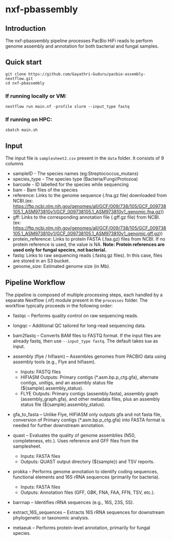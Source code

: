 # nxf-pbassembly

## Introduction
The nxf-pbassembly pipeline processes PacBio HiFi reads to perform genome assembly and annotation for both bacterial and fungal samples.

## Quick start
```
git clone https://github.com/Gayathri-Guduru/pacbio-assembly-nextflow.git
cd nxf-pbassembly
```

### If running locally or VM:

```nextflow run main.nf -profile slurm --input_type fastq ```

### If running on HPC:
``` sbatch main.sh ```

## Input

The input file is ```samplesheet2.csv``` present in the ```data``` folder. It consists of 9 columns 
- sampleID - The species names (eg:Streptococcus_mutans)
- species_type - The species type (Bacteria/Fungi/Protozoa)
- barcode - ID labelled for the species while sequencing
- bam - Bam files of the species
- reference: Links to the genome sequence (.fna.gz file) downloaded from NCBI.(ex: https://ftp.ncbi.nlm.nih.gov/genomes/all/GCF/009/738/105/GCF_009738105.1_ASM973810v1/GCF_009738105.1_ASM973810v1_genomic.fna.gz))
- gff: Links to the corresponding annotation file (.gff.gz file) from NCBI. (ex: https://ftp.ncbi.nlm.nih.gov/genomes/all/GCF/009/738/105/GCF_009738105.1_ASM973810v1/GCF_009738105.1_ASM973810v1_genomic.gff.gz)) 
- protein_reference: Links to protein FASTA (.faa.gz) files from NCBI. If no protein reference is used, the value is NA. 
  **Note: Protein references are used only for fungal species, not bacterial.**
- fastq: Links to raw sequencing reads (.fastq.gz files). In this case, files are stored in an S3 bucket.
- genome_size: Estimated genome size (in Mb).

## Pipeline Workflow

The pipeline is composed of multiple processing steps, each handled by a separate Nextflow (.nf) module present in the ```processes``` folder. The workflow typically proceeds in the following order:

- fastqc – Performs quality control on raw sequencing reads.
- longqc – Additional QC tailored for long-read sequencing data.
- bam2fastq – Converts BAM files to FASTQ format. If the input files are already fastq, then use ```--input_type fastq```. The default takes ```bam``` as input.
  
- assembly (flye / hifiasm) – Assembles genomes from PACBIO data using assembly tools (e.g., Flye and hifiasm).
  - Inputs: FASTQ files
  - HIFIASM Outputs: Primary contigs (*.asm.bp.p_ctg.gfa), alternate contigs, unitigs, and an assembly status file (${sample}.assembly_status).
  - FLYE Outputs: Primary contigs (assembly.fasta), assembly graph (assembly_graph.gfa), and other metadata files, plus an assembly status file (${sample}.assembly_status).
 
- gfa_to_fasta – Unlike Flye, HIFIASM only outputs gfa and not fasta file, conversion of Primary contigs (*.asm.bp.p_ctg.gfa) into FASTA format is needed for further downstream annotation.
- quast – Evaluates the quality of genome assemblies (N50, completeness, etc.). Uses reference and GFF files from the samplesheet.
   -  Inputs: FASTA files
   -  Outputs: QUAST output directory (${sample}) and TSV reports.
- prokka – Performs genome annotation to identify coding sequences, functional elements and 16S rRNA sequences (primarily for bacteria).
   -  Inputs: FASTA files
   -  Outputs: Annotation files (GFF, GBK, FNA, FAA, FFN, TSV, etc.).
- barrnap – Identifies rRNA sequences (e.g., 16S, 23S, 5S).
- extract_16S_sequences – Extracts 16S rRNA sequences for downstream phylogenetic or taxonomic analysis.
- metaeuk – Performs protein-level annotation, primarily for fungal species.

